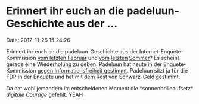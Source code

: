 Erinnert ihr euch an die padeluun-Geschichte aus der \...
=========================================================

Date: 2012-11-26 15:24:26

Erinnert ihr euch an die padeluun-Geschichte aus der
Internet-Enquete-Kommission [vom letzten Februar](/?ts=b39c4c42) und
[vom](/?ts=b0ef6ef9) [letzten](/?ts=b0ec14f6)
[Som](/?ts=b0ed4099)[mer](/?ts=b0eab104)? Es scheint gerade eine
Wiederholung zu geben. Padeluun hat heute in der Enquete-Kommission
[gegen Informationsfreiheit
gestimmt](https://twitter.com/alvar_f/status/273048198799568896).
Padeluun sitzt ja für die FDP in der Enquete und hat mit dem Rest von
Schwarz-Geld gestimmt.

Da hat wohl jemandem im entscheidenen Moment die \*sonnenbrilleaufsetz\*
*digitale Courage* gefehlt. YEAH
